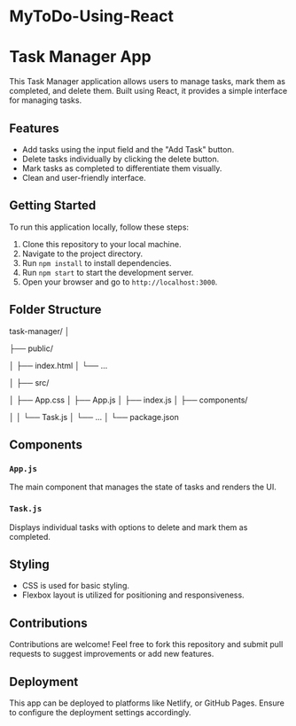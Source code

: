 # MyToDo-Using-React


# Task Manager App

This Task Manager application allows users to manage tasks, mark them as completed, and delete them. Built using React, it provides a simple interface for managing tasks.

## Features

- Add tasks using the input field and the "Add Task" button.
- Delete tasks individually by clicking the delete button.
- Mark tasks as completed to differentiate them visually.
- Clean and user-friendly interface.

## Getting Started

To run this application locally, follow these steps:

1. Clone this repository to your local machine.
2. Navigate to the project directory.
3. Run `npm install` to install dependencies.
4. Run `npm start` to start the development server.
5. Open your browser and go to `http://localhost:3000`.

## Folder Structure

task-manager/
│

├── public/

│ ├── index.html
│ └── ...

│
├── src/

│ ├── App.css
│ ├── App.js
│ ├── index.js
│ ├── components/

│ │ └── Task.js
│ └── ...
│
└── package.json


## Components

### `App.js`

The main component that manages the state of tasks and renders the UI.

### `Task.js`

Displays individual tasks with options to delete and mark them as completed.

## Styling

- CSS is used for basic styling.
- Flexbox layout is utilized for positioning and responsiveness.

## Contributions

Contributions are welcome! Feel free to fork this repository and submit pull requests to suggest improvements or add new features.

## Deployment

This app can be deployed to platforms like Netlify, or GitHub Pages. Ensure to configure the deployment settings accordingly.


